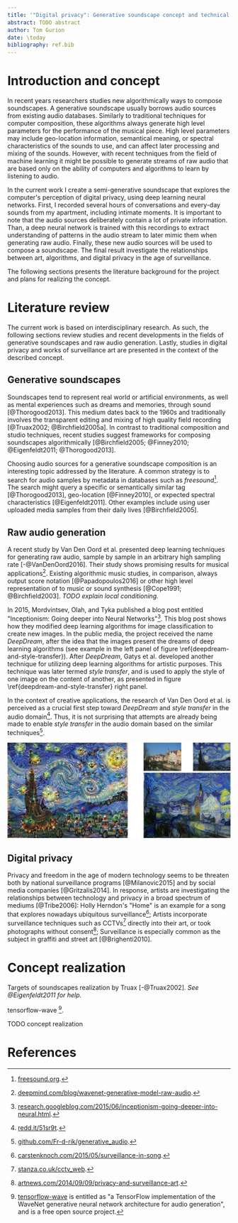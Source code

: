 ```yaml
---
title: '"Digital privacy": Generative soundscape concept and technical description'
abstract: TODO abstract
author: Tom Gurion
date: \today
bibliography: ref.bib
---
```


# Introduction and concept

In recent years researchers studies new algorithmically ways to compose soundscapes.
A generative soundscape usually borrows audio sources from existing audio databases.
Similarly to traditional techniques for computer composition, these algorithms always generate high level parameters for the performance of the musical piece.
High level parameters may include geo-location information, semantical meaning, or spectral characteristics of the sounds to use, and can affect later processing and mixing of the sounds.
However, with recent techniques from the field of machine learning it might be possible to generate streams of raw audio that are based only on the ability of computers and algorithms to learn by listening to audio.

In the current work I create a semi-generative soundscape that explores the computer's perception of digital privacy, using deep learning neural networks.
First, I recorded several hours of conversations and every-day sounds from my apartment, including intimate moments.
It is important to note that the audio sources deliberately contain a lot of private information.
Than, a deep neural network is trained with this recordings to extract understanding of patterns in the audio stream to later mimic them when generating raw audio.
Finally, these new audio sources will be used to compose a soundscape.
The final result investigate the relationships between art, algorithms, and digital privacy in the age of surveillance.

The following sections presents the literature background for the project and plans for realizing the concept.

# Literature review

The current work is based on interdisciplinary research.
As such, the following sections review studies and recent developments in the fields of generative soundscapes and raw audio generation.
Lastly, studies in digital privacy and works of surveillance art are presented in the context of the described concept.

## Generative soundscapes

Soundscapes tend to represent real world or artificial environments, as well as mental experiences such as dreams and memories, through sound [@Thorogood2013].
This medium dates back to the 1960s and traditionally involves the transparent editing and mixing of high quality field recording [@Truax2002; @Birchfield2005a].
In contrast to traditional composition and studio techniques, recent studies suggest frameworks for composing soundscapes algorithmically [@Birchfield2005;  @Finney2010; @Eigenfeldt2011; @Thorogood2013].

Choosing audio sources for a generative soundscape composition is an interesting topic addressed by the literature.
A common strategy is to search for audio samples by metadata in databases such as _freesound_[^freesound]. The search might query a specific or semantically similar tag [@Thorogood2013], geo-location [@Finney2010], or expected spectral characteristics [@Eigenfeldt2011].
Other examples include using user uploaded media samples from their daily lives [@Birchfield2005].

[^freesound]: [freesound.org](https://freesound.org/).

## Raw audio generation

A recent study by Van Den Oord et al. presented deep learning techniques for generating raw audio, sample by sample in an arbitrary high sampling rate [-@VanDenOord2016].
Their study shows promising results for musical applications[^wavenet-blog].
Existing algorithmic music studies, in comparison, always output score notation [@Papadopoulos2016] or other high level representation of to music or sound synthesis [@Cope1991; @Birchfield2003].
_TODO explain local conditioning._

In 2015, Mordvintsev, Olah, and Tyka published a blog post entitled "Inceptionism: Going deeper into Neural Networks"[^deepdream-blog].
This blog post shows how they modified deep learning algorithms for image classification to create new images.
In the public media, the project received the name _DeepDream_, after the idea that the images present the dreams of deep learning algorithms (see example in the left panel of figure \ref{deepdream-and-style-transfer}).
After _DeepDream_, Gatys et al. developed another technique for utilizing deep learning algorithms for artistic purposes.
This technique was later termed _style transfer_, and is used to apply the style of one image on the content of another, as presented in figure \ref{deepdream-and-style-transfer} right panel.

In the context of creative applications, the research of Van Den Oord et al. is perceived as a crucial first step toward _DeepDream_ and _style transfer_ in the audio domain[^audio-transfer-reddit].
Thus, it is not surprising that attempts are already being made to enable _style transfer_ in the audio domain based on the similar techniques[^audio-transfer-repo].

![\label{deepdream-and-style-transfer}**Left** - A DeepDream version of Van Gogh's Starry Night. **Right** - A style transfer showing the original images for the content and style and the resulted image.](media/deepdream_and_style_transfer.jpg)

[^wavenet-blog]: [deepmind.com/blog/wavenet-generative-model-raw-audio](https://deepmind.com/blog/wavenet-generative-model-raw-audio/).
[^deepdream-blog]: [research.googleblog.com/2015/06/inceptionism-going-deeper-into-neural.html](https://research.googleblog.com/2015/06/inceptionism-going-deeper-into-neural.html).
[^audio-transfer-reddit]: [redd.it/51sr9t](https://redd.it/51sr9t).
[^audio-transfer-repo]: [github.com/Fr-d-rik/generative_audio](https://github.com/Fr-d-rik/generative_audio).

<!--
  In a recent blog post [^sony-csl-music] Sony's Computer Science Lab researchers published their AI composed song "Daddy's Car".

  [^sony-csl-music]: [www.flow-machines.com/ai-makes-pop-music](http://www.flow-machines.com/ai-makes-pop-music/).
-->

## Digital privacy

Privacy and freedom in the age of modern technology seems to be threaten both by national surveillance programs [@Milanovic2015] and by social media companies [@Gritzalis2014].
In response, artists are investigating the relationships between technology and privacy in a broad spectrum of mediums [@Tribe2006]:
Holly Herndon's "Home" is an example for a song that explores nowadays ubiquitous surveillance[^holly-herndon];
Artists incorporate surveillance techniques such as CCTVs[^cctv-art] directly into their art, or took photographs without consent[^photography-surveillance-art];
Surveillance is especially common as the subject in graffiti and street art [@Brighenti2010].

[^holly-herndon]: [carstenknoch.com/2015/05/surveillance-in-song](http://carstenknoch.com/2015/05/surveillance-in-song/).
[^cctv-art]: [stanza.co.uk/cctv_web](http://www.stanza.co.uk/cctv_web/index.html).
[^photography-surveillance-art]: [artnews.com/2014/09/09/privacy-and-surveillance-art](http://www.artnews.com/2014/09/09/privacy-and-surveillance-art/).

# Concept realization

Targets of soundscapes realization by Truax [-@Truax2002]. _See @Eigenfeldt2011 for help._

tensorflow-wave [^tensorflow-wave].

[^tensorflow-wave]: [tensorflow-wave](https://github.com/ibab/tensorflow-wavenet) is entitled as "a TensorFlow implementation of the WaveNet generative neural network architecture for audio generation", and is a free open source project.

TODO concept realization

# References
